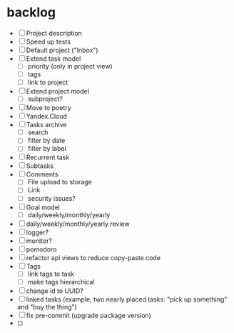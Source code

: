 # backlog
- [ ] Project description
- [ ] Speed up tests
- [ ] Default project ("Inbox")
- [ ] Extend task model
  - [ ] priority (only in project view)
  - [ ] tags
  - [ ] link to project
- [ ] Extend project model
  - [ ] subproject?
- [ ] Move to poetry
- [ ] Yandex.Cloud
- [ ] Tasks archive
  - [ ] search
  - [ ] filter by date
  - [ ] filter by label
- [ ] Recurrent task
- [ ] Subtasks
- [ ] Comments
  - [ ] File upload to storage
  - [ ] Link
  - [ ] security issues?
- [ ] Goal model
  - [ ] daily/weekly/monthly/yearly
- [ ] daily/weekly/monthly/yearly review
- [ ] logger?
- [ ] monitor?
- [ ] pomodoro
- [ ] refactor api views to reduce copy-paste code
- [ ] Tags
  - [ ] link tags to task
  - [ ] make tags hierarchical
- [ ] change id to UUID?
- [ ] linked tasks (example, two nearly placed tasks: "pick up something" and "buy the thing")
- [ ] fix pre-commit (upgrade package version)
- [ ]